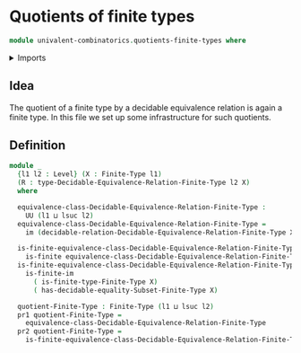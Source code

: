 # Quotients of finite types

```agda
module univalent-combinatorics.quotients-finite-types where
```

<details><summary>Imports</summary>

```agda
open import foundation.dependent-pair-types
open import foundation.universe-levels

open import univalent-combinatorics.decidable-equivalence-relations
open import univalent-combinatorics.decidable-subtypes
open import univalent-combinatorics.finite-types
open import univalent-combinatorics.image-of-maps
```

</details>

## Idea

The quotient of a finite type by a decidable equivalence relation is again a
finite type. In this file we set up some infrastructure for such quotients.

## Definition

```agda
module _
  {l1 l2 : Level} (X : Finite-Type l1)
  (R : type-Decidable-Equivalence-Relation-Finite-Type l2 X)
  where

  equivalence-class-Decidable-Equivalence-Relation-Finite-Type :
    UU (l1 ⊔ lsuc l2)
  equivalence-class-Decidable-Equivalence-Relation-Finite-Type =
    im (decidable-relation-Decidable-Equivalence-Relation-Finite-Type X R)

  is-finite-equivalence-class-Decidable-Equivalence-Relation-Finite-Type' :
    is-finite equivalence-class-Decidable-Equivalence-Relation-Finite-Type
  is-finite-equivalence-class-Decidable-Equivalence-Relation-Finite-Type' =
    is-finite-im
      ( is-finite-type-Finite-Type X)
      ( has-decidable-equality-Subset-Finite-Type X)

  quotient-Finite-Type : Finite-Type (l1 ⊔ lsuc l2)
  pr1 quotient-Finite-Type =
    equivalence-class-Decidable-Equivalence-Relation-Finite-Type
  pr2 quotient-Finite-Type =
    is-finite-equivalence-class-Decidable-Equivalence-Relation-Finite-Type'
```
